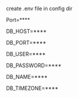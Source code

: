 create .env file in config dir

Port=****

DB_HOST=****

DB_PORT=****

DB_USER=****

DB_PASSWORD=****

DB_NAME=****

DB_TIMEZONE=****
